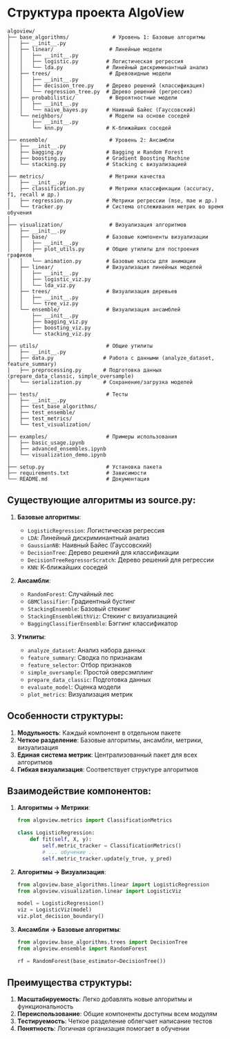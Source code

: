 # Структура проекта AlgoView

```
algoview/
├── base_algorithms/              # Уровень 1: Базовые алгоритмы
│   ├── __init__.py
│   ├── linear/                  # Линейные модели
│   │   ├── __init__.py
│   │   ├── logistic.py         # Логистическая регрессия
│   │   └── lda.py              # Линейный дискриминантный анализ
│   ├── trees/                   # Древовидные модели
│   │   ├── __init__.py
│   │   ├── decision_tree.py    # Дерево решений (классификация)
│   │   └── regression_tree.py  # Дерево решений (регрессия)
│   ├── probabilistic/           # Вероятностные модели
│   │   ├── __init__.py
│   │   └── naive_bayes.py      # Наивный Байес (Гауссовский)
│   └── neighbors/               # Модели на основе соседей
│       ├── __init__.py
│       └── knn.py              # K-ближайших соседей
│
├── ensemble/                    # Уровень 2: Ансамбли
│   ├── __init__.py
│   ├── bagging.py              # Bagging и Random Forest
│   ├── boosting.py             # Gradient Boosting Machine
│   └── stacking.py             # Stacking с визуализацией
│
├── metrics/                     # Метрики качества
│   ├── __init__.py
│   ├── classification.py        # Метрики классификации (accuracy, f1, recall и др.)
│   ├── regression.py           # Метрики регрессии (mse, mae и др.)
│   └── tracker.py              # Система отслеживания метрик во время обучения
│
├── visualization/               # Визуализация алгоритмов
│   ├── __init__.py
│   ├── base/                   # Базовые компоненты визуализации
│   │   ├── __init__.py
│   │   ├── plot_utils.py       # Общие утилиты для построения графиков
│   │   └── animation.py        # Базовые классы для анимации
│   ├── linear/                 # Визуализация линейных моделей
│   │   ├── __init__.py
│   │   ├── logistic_viz.py
│   │   └── lda_viz.py
│   ├── trees/                  # Визуализация деревьев
│   │   ├── __init__.py
│   │   └── tree_viz.py
│   └── ensemble/               # Визуализация ансамблей
│       ├── __init__.py
│       ├── bagging_viz.py
│       ├── boosting_viz.py
│       └── stacking_viz.py
│
├── utils/                      # Общие утилиты
│   ├── __init__.py
│   ├── data.py                # Работа с данными (analyze_dataset, feature_summary)
│   ├── preprocessing.py       # Подготовка данных (prepare_data_classic, simple_oversample)
│   └── serialization.py       # Сохранение/загрузка моделей
│
├── tests/                      # Тесты
│   ├── __init__.py
│   ├── test_base_algorithms/
│   ├── test_ensemble/
│   ├── test_metrics/
│   └── test_visualization/
│
├── examples/                   # Примеры использования
│   ├── basic_usage.ipynb
│   ├── advanced_ensembles.ipynb
│   └── visualization_demo.ipynb
│
├── setup.py                    # Установка пакета
├── requirements.txt            # Зависимости
└── README.md                   # Документация
```

## Существующие алгоритмы из source.py:

1. **Базовые алгоритмы**:
   - `LogisticRegression`: Логистическая регрессия
   - `LDA`: Линейный дискриминантный анализ
   - `GaussianNB`: Наивный Байес (Гауссовский)
   - `DecisionTree`: Дерево решений для классификации
   - `DecisionTreeRegressorScratch`: Дерево решений для регрессии
   - `KNN`: К-ближайших соседей

2. **Ансамбли**:
   - `RandomForest`: Случайный лес
   - `GBMClassifier`: Градиентный бустинг
   - `StackingEnsemble`: Базовый стекинг
   - `StackingEnsembleWithViz`: Стекинг с визуализацией
   - `BaggingClassifierEnsemble`: Бэггинг классификатор

3. **Утилиты**:
   - `analyze_dataset`: Анализ набора данных
   - `feature_summary`: Сводка по признакам
   - `feature_selector`: Отбор признаков
   - `simple_oversample`: Простой оверсэмплинг
   - `prepare_data_classic`: Подготовка данных
   - `evaluate_model`: Оценка модели
   - `plot_metrics`: Визуализация метрик

## Особенности структуры:

1. **Модульность**: Каждый компонент в отдельном пакете
2. **Четкое разделение**: Базовые алгоритмы, ансамбли, метрики, визуализация
3. **Единая система метрик**: Централизованный пакет для всех алгоритмов
4. **Гибкая визуализация**: Соответствует структуре алгоритмов

## Взаимодействие компонентов:

1. **Алгоритмы → Метрики**:
   ```python
   from algoview.metrics import ClassificationMetrics
   
   class LogisticRegression:
       def fit(self, X, y):
           self.metric_tracker = ClassificationMetrics()
           # ... обучение ...
           self.metric_tracker.update(y_true, y_pred)
   ```

2. **Алгоритмы → Визуализация**:
   ```python
   from algoview.base_algorithms.linear import LogisticRegression
   from algoview.visualization.linear import LogisticViz
   
   model = LogisticRegression()
   viz = LogisticViz(model)
   viz.plot_decision_boundary()
   ```

3. **Ансамбли → Базовые алгоритмы**:
   ```python
   from algoview.base_algorithms.trees import DecisionTree
   from algoview.ensemble import RandomForest
   
   rf = RandomForest(base_estimator=DecisionTree())
   ```

## Преимущества структуры:

1. **Масштабируемость**: Легко добавлять новые алгоритмы и функциональность
2. **Переиспользование**: Общие компоненты доступны всем модулям
3. **Тестируемость**: Четкое разделение облегчает написание тестов
4. **Понятность**: Логичная организация помогает в обучении 